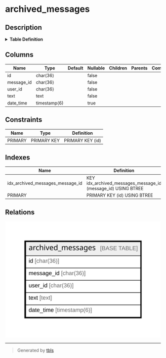 # archived_messages

## Description

<details>
<summary><strong>Table Definition</strong></summary>

```sql
CREATE TABLE `archived_messages` (
  `id` char(36) NOT NULL,
  `message_id` char(36) NOT NULL,
  `user_id` char(36) NOT NULL,
  `text` text NOT NULL,
  `date_time` timestamp(6) NULL DEFAULT NULL,
  PRIMARY KEY (`id`),
  KEY `idx_archived_messages_message_id` (`message_id`)
) ENGINE=InnoDB DEFAULT CHARSET=utf8mb4
```

</details>

## Columns

| Name | Type | Default | Nullable | Children | Parents | Comment |
| ---- | ---- | ------- | -------- | -------- | ------- | ------- |
| id | char(36) |  | false |  |  |  |
| message_id | char(36) |  | false |  |  |  |
| user_id | char(36) |  | false |  |  |  |
| text | text |  | false |  |  |  |
| date_time | timestamp(6) |  | true |  |  |  |

## Constraints

| Name | Type | Definition |
| ---- | ---- | ---------- |
| PRIMARY | PRIMARY KEY | PRIMARY KEY (id) |

## Indexes

| Name | Definition |
| ---- | ---------- |
| idx_archived_messages_message_id | KEY idx_archived_messages_message_id (message_id) USING BTREE |
| PRIMARY | PRIMARY KEY (id) USING BTREE |

## Relations

![er](archived_messages.svg)

---

> Generated by [tbls](https://github.com/k1LoW/tbls)
